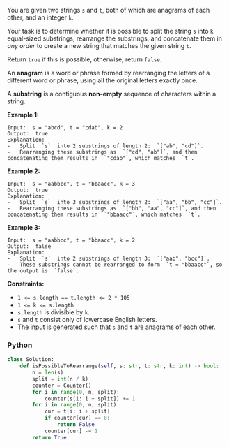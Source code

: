 You are given two strings  `s`  and  `t`, both of which are anagrams of each other, and an integer  `k`.

Your task is to determine whether it is possible to split the string  `s`  into  `k`  equal-sized substrings, rearrange
the substrings, and concatenate them in  _any order_  to create a new string that matches the given string  `t`.

Return  `true`  if this is possible, otherwise, return  `false`.

An  **anagram**  is a word or phrase formed by rearranging the letters of a different word or phrase, using all the
original letters exactly once.

A  **substring**  is a contiguous  **non-empty**  sequence of characters within a string.

**Example 1:**

```
Input:  s = "abcd", t = "cdab", k = 2
Output:  true
Explanation:
-   Split  `s`  into 2 substrings of length 2:  `["ab", "cd"]`.
-   Rearranging these substrings as  `["cd", "ab"]`, and then concatenating them results in  `"cdab"`, which matches  `t`.
```

**Example 2:**

```
Input:  s = "aabbcc", t = "bbaacc", k = 3
Output:  true
Explanation:
-   Split  `s`  into 3 substrings of length 2:  `["aa", "bb", "cc"]`.
-   Rearranging these substrings as  `["bb", "aa", "cc"]`, and then concatenating them results in  `"bbaacc"`, which matches  `t`.
```

**Example 3:**

```
Input:  s = "aabbcc", t = "bbaacc", k = 2
Output:  false
Explanation:
-   Split  `s`  into 2 substrings of length 3:  `["aab", "bcc"]`.
-   These substrings cannot be rearranged to form  `t = "bbaacc"`, so the output is  `false`.
```

**Constraints:**

- `1 <= s.length == t.length <= 2 * 105`
- `1 <= k <= s.length`
- `s.length`  is divisible by  `k`.
- `s`  and  `t`  consist only of lowercase English letters.
- The input is generated such that  `s`  and  `t`  are anagrams of each other.

### Python

```python
class Solution:
    def isPossibleToRearrange(self, s: str, t: str, k: int) -> bool:
        n = len(s)
        split = int(n / k)
        counter = Counter()
        for i in range(0, n, split):
            counter[s[i: i + split]] += 1
        for i in range(0, n, split):
            cur = t[i: i + split]
            if counter[cur] == 0:
                return False
            counter[cur] -= 1
        return True
```